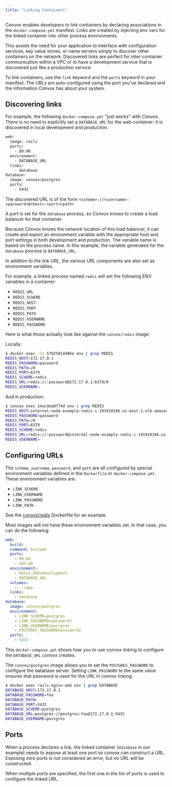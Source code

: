 ```yaml
---
title: "Linking Containers"
---
```


Convox enables developers to link containers by declaring associations in the `docker-compose.yml` manifest.
Links are created by injecting env vars for the linked container into other process environments.


This avoids the need for your application to interface with configuration services, key value stores, or name servers simply to discover other containers on the network.
Discovered links are perfect for inter-container communication within a VPC or to have a development service that is discovered just like a production service.

To link containers, use the `link` keyword and the `ports` keyword in your manifest.
The URLs are auto-configured using the port you've declared and the information Convox has about your system.

## Discovering links

For example, the following `docker-compose.yml` "just works" with Convox.
There is no need to explicitly set a `DATABASE_URL` for the web container: it is discovered in local development and production.

```bash
web:
  image: rails
  ports:
    - 80:80
  environment:
    - DATABASE_URL
  links:
    - database
database:
  image: convox/postgres
  ports:
    - 5432
```

The discovered URL is of the form `<scheme>://<username>:<password>@<host>:<port><path>`

A port is set for the `database` process, so Convox knows to create a load balancer for that container.

Because Convox knows the network location of this load balancer, it can create and export an environment variable with the appropriate host and port settings in both development and production.
The variable name is based on the process name.
In this example, the variable generated for the `database` process is `DATABASE_URL`.

In addition to the link URL, the various URL components are also set as environment variables.

For example, a linked process named `redis` will set the following ENV variables in a container:

- `REDIS_URL`
- `REDIS_SCHEME`
- `REDIS_HOST`
- `REDIS_PORT`
- `REDIS_PATH`
- `REDIS_USERNAME`
- `REDIS_PASSWORD`

Here is what those actually look like against the `convox/redis` image:

Locally:

```bash
$ docker exec -it 57025814486e env | grep REDIS
REDIS_HOST=172.17.0.1
REDIS_PASSWORD=password
REDIS_PATH=/0
REDIS_PORT=6379
REDIS_SCHEME=redis
REDIS_URL=redis://:password@172.17.0.1:6379/0
REDIS_USERNAME=
```

And in production:

```bash
$ convox exec 14acdea0774d env | grep REDIS
REDIS_HOST=internal-node-example-redis-i-191910196.us-east-1.elb.amazonaws.com
REDIS_PASSWORD=password
REDIS_PATH=/0
REDIS_PORT=6379
REDIS_SCHEME=redis
REDIS_URL=redis://:password@internal-node-example-redis-i-191910196.us-east-1.elb.amazonaws.com:6379/0
REDIS_USERNAME=
```

## Configuring URLs

The `scheme`, `username`, `password`, and `path` are all configured by special environment
variables defined in the `Dockerfile` or `docker-compose.yml`.
These environment variables are:

* `LINK_SCHEME`
* `LINK_USERNAME`
* `LINK_PASSWORD`
* `LINK_PATH`

See the [convox/redis](https://github.com/convox/redis/blob/9b56f5553ce6dd0a2f72d76b752f1dded287f109/Dockerfile#L10-L13) Dockerfile for an example.

Most images will *not* have these environment variables set.
In that case, you can do the following:

```yaml
web:
  build: .
  command: bin/web
  ports:
    - 80:80
    - 443:80
  environment:
    - RAILS_ENV=development
    - DATABASE_URL
  volumes:
    - .:/app
  links:
    - database
database:
  image: convox/postgres
  environment:
    - LINK_SCHEME=postgres
    - LINK_PASSWORD=password2
    - LINK_USERNAME=postgres
    - POSTGRES_PASSWORD=password2
  ports:
    - 5432
```

This `docker-compose.yml` shows how you to use convox linking to configure the `DATABASE_URL` convox creates.

The `convox/postgres` image allows you to set the `POSTGRES_PASSWORD` to configure the database server.
Setting `LINK_PASSWORD` to the same value ensures that password is used for the URL in convox linking:

```bash
$ docker exec rails-nginx-web env | grep DATABASE
DATABASE_HOST=172.17.0.1
DATABASE_PASSWORD=foo
DATABASE_PATH=
DATABASE_PORT=5432
DATABASE_SCHEME=postgres
DATABASE_URL=postgres://postgres:foo@172.17.0.1:5432
DATABASE_USERNAME=postgres
```

## Ports

When a process declares a link, the linked container (`database` in our example) needs to expose at least one port so convox can construct a URL.
Exposing zero ports is not considered an error, but no URL will be constructed.

When multiple ports are specified, the first one in the list of ports is used to configure the linked URL.
